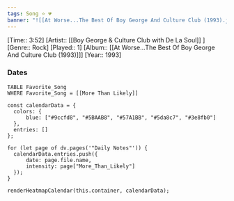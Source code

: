 ```yaml
---
tags: Song ⭐ 💔
banner: "![[At Worse...The Best Of Boy George And Culture Club (1993).jpg]]"
---
```

[Time:: 3:52]
[Artist:: [[Boy George & Culture Club with De La Soul]] ]
[Genre:: Rock]
[Played:: 1]
[Album:: [[At Worse...The Best Of Boy George And Culture Club (1993)]]]
[Year:: 1993]
### Dates
````dataview
TABLE Favorite_Song
WHERE Favorite_Song = [[More Than Likely]]
````
  ```dataviewjs
const calendarData = { 
	colors: { 
		blue: ["#9ccfd8", "#5BAAB8", "#57A1BB", "#5da8c7", "#3e8fb0"] 
	}, 
	entries: [] 
}; 

for (let page of dv.pages('"Daily Notes"')) { 
	calendarData.entries.push({ 
		date: page.file.name, 
		intensity: page["More_Than_Likely"]
	}); 
} 

renderHeatmapCalendar(this.container, calendarData);
```
